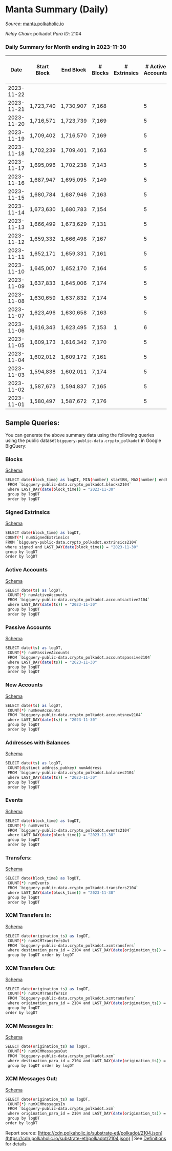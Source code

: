 # Manta Summary (Daily)

_Source_: [manta.polkaholic.io](https://manta.polkaholic.io)

*Relay Chain*: polkadot
*Para ID*: 2104



### Daily Summary for Month ending in 2023-11-30


| Date    | Start Block | End Block | # Blocks | # Extrinsics | # Active Accounts | # Passive Accounts | # New Accounts | # Addresses | # Events  | # Transfers ($USD) | # XCM Transfers In ($USD) | # XCM Transfers Out ($USD) | # XCM In | # XCM Out | Issues |
|---------|-------------|-----------|----------|--------------|-------------------|--------------------|----------------|-------------|-----------|--------------------|---------------------------|----------------------------|----------|-----------|--------|
| 2023-11-22 |  |  |  |  |  |  |  |  |  |   |   |   |  |  |  |
| 2023-11-21 | 1,723,740 | 1,730,907 | 7,168 |  | 5 |  |  | 28 | 28,720 |   |   |   |  |  |  |
| 2023-11-20 | 1,716,571 | 1,723,739 | 7,169 |  | 5 |  |  | 28 | 28,724 |   |   |   |  |  |  |
| 2023-11-19 | 1,709,402 | 1,716,570 | 7,169 |  | 5 |  |  | 28 | 28,727 |   |   |   |  |  |  |
| 2023-11-18 | 1,702,239 | 1,709,401 | 7,163 |  | 5 |  |  | 28 | 28,700 |   |   |   |  |  |  |
| 2023-11-17 | 1,695,096 | 1,702,238 | 7,143 |  | 5 |  |  | 28 | 28,620 |   |   |   |  |  |  |
| 2023-11-16 | 1,687,947 | 1,695,095 | 7,149 |  | 5 |  |  | 28 | 28,644 |   |   |   |  |  |  |
| 2023-11-15 | 1,680,784 | 1,687,946 | 7,163 |  | 5 |  |  | 28 | 28,700 |   |   |   |  |  |  |
| 2023-11-14 | 1,673,630 | 1,680,783 | 7,154 |  | 5 |  |  | 28 | 28,664 |   |   |   |  |  |  |
| 2023-11-13 | 1,666,499 | 1,673,629 | 7,131 |  | 5 |  |  | 28 | 28,572 |   |   |   |  |  |  |
| 2023-11-12 | 1,659,332 | 1,666,498 | 7,167 |  | 5 |  |  | 28 | 28,716 |   |   |   |  |  |  |
| 2023-11-11 | 1,652,171 | 1,659,331 | 7,161 |  | 5 |  |  | 28 | 28,692 |   |   |   |  |  |  |
| 2023-11-10 | 1,645,007 | 1,652,170 | 7,164 |  | 5 |  |  | 28 | 28,704 |   |   |   |  |  |  |
| 2023-11-09 | 1,637,833 | 1,645,006 | 7,174 |  | 5 |  |  | 28 | 28,744 |   |   |   |  |  |  |
| 2023-11-08 | 1,630,659 | 1,637,832 | 7,174 |  | 5 |  |  | 28 | 28,744 |   |   |   |  |  |  |
| 2023-11-07 | 1,623,496 | 1,630,658 | 7,163 |  | 5 |  |  | 28 | 28,700 |   |   |   |  |  |  |
| 2023-11-06 | 1,616,343 | 1,623,495 | 7,153 | 1 | 6 | 1 | 1 | 28 | 28,670 | 1  |   |   |  |  |  |
| 2023-11-05 | 1,609,173 | 1,616,342 | 7,170 |  | 5 |  |  | 27 | 28,731 |   |   |   |  |  |  |
| 2023-11-04 | 1,602,012 | 1,609,172 | 7,161 |  | 5 |  |  | 27 | 28,684 |   |   |   | 1 |  |  |
| 2023-11-03 | 1,594,838 | 1,602,011 | 7,174 |  | 5 |  |  | 27 | 28,744 |   |   |   |  |  |  |
| 2023-11-02 | 1,587,673 | 1,594,837 | 7,165 |  | 5 |  |  | 27 | 28,708 |   |   |   |  |  |  |
| 2023-11-01 | 1,580,497 | 1,587,672 | 7,176 |  | 5 |  |  | 27 | 28,752 |   |   |   |  |  |  |

## Sample Queries:
You can generate the above summary data using the following queries using the public dataset `bigquery-public-data.crypto_polkadot` in Google BigQuery:


### Blocks 

[Schema](https://github.com/colorfulnotion/substrate-etl/blob/main/schema/blocks.json)

```bash
SELECT date(block_time) as logDT, MIN(number) startBN, MAX(number) endBN, COUNT(*) numBlocks 
 FROM `bigquery-public-data.crypto_polkadot.blocks2104`  
 where LAST_DAY(date(block_time)) = "2023-11-30" 
 group by logDT 
 order by logDT
```

### Signed Extrinsics 

[Schema](https://github.com/colorfulnotion/substrate-etl/blob/main/schema/extrinsics.json)

```bash
SELECT date(block_time) as logDT, 
COUNT(*) numSignedExtrinsics 
FROM `bigquery-public-data.crypto_polkadot.extrinsics2104`  
where signed and LAST_DAY(date(block_time)) = "2023-11-30" 
group by logDT 
order by logDT
```

### Active Accounts 

[Schema](https://github.com/colorfulnotion/substrate-etl/blob/main/schema/accountsactive.json)

```bash
SELECT date(ts) as logDT, 
 COUNT(*) numActiveAccounts 
 FROM `bigquery-public-data.crypto_polkadot.accountsactive2104` 
 where LAST_DAY(date(ts)) = "2023-11-30" 
 group by logDT 
 order by logDT
```

### Passive Accounts 

[Schema](https://github.com/colorfulnotion/substrate-etl/blob/main/schema/accountspassive.json)

```bash
SELECT date(ts) as logDT, 
 COUNT(*) numPassiveAccounts 
 FROM `bigquery-public-data.crypto_polkadot.accountspassive2104` 
 where LAST_DAY(date(ts)) = "2023-11-30" 
 group by logDT 
 order by logDT
```

### New Accounts 

[Schema](https://github.com/colorfulnotion/substrate-etl/blob/main/schema/accountsnew.json)

```bash
SELECT date(ts) as logDT, 
 COUNT(*) numNewAccounts 
 FROM `bigquery-public-data.crypto_polkadot.accountsnew2104` 
 where LAST_DAY(date(ts)) = "2023-11-30" 
 group by logDT
 order by logDT
```

### Addresses with Balances 

[Schema](https://github.com/colorfulnotion/substrate-etl/blob/main/schema/balances.json)

```bash
SELECT date(ts) as logDT,
 COUNT(distinct address_pubkey) numAddress 
 FROM `bigquery-public-data.crypto_polkadot.balances2104` 
 where LAST_DAY(date(ts)) = "2023-11-30" 
 group by logDT 
 order by logDT
```

### Events 

[Schema](https://github.com/colorfulnotion/substrate-etl/blob/main/schema/events.json)

```bash
SELECT date(block_time) as logDT, 
 COUNT(*) numEvents 
 FROM `bigquery-public-data.crypto_polkadot.events2104` 
 where LAST_DAY(date(block_time)) = "2023-11-30" 
 group by logDT 
 order by logDT
```

### Transfers:

[Schema](https://github.com/colorfulnotion/substrate-etl/blob/main/schema/transfers.json)

```bash
SELECT date(block_time) as logDT, 
 COUNT(*) numEvents 
 FROM `bigquery-public-data.crypto_polkadot.transfers2104` 
 where LAST_DAY(date(block_time)) = "2023-11-30" 
 group by logDT 
 order by logDT
```

### XCM Transfers In: 

[Schema](https://github.com/colorfulnotion/substrate-etl/blob/main/schema/xcmtransfers.json)

```bash
SELECT date(origination_ts) as logDT, 
 COUNT(*) numXCMTransfersOut 
 FROM `bigquery-public-data.crypto_polkadot.xcmtransfers` 
 where destination_para_id = 2104 and LAST_DAY(date(origination_ts)) = "2023-11-30" 
 group by logDT order by logDT
```

### XCM Transfers Out: 

[Schema](https://github.com/colorfulnotion/substrate-etl/blob/main/schema/xcmtransfers.json)

```bash
SELECT date(origination_ts) as logDT, 
 COUNT(*) numXCMTransfersIn 
 FROM `bigquery-public-data.crypto_polkadot.xcmtransfers` 
 where origination_para_id = 2104 and LAST_DAY(date(origination_ts)) = "2023-11-30" 
 group by logDT 
order by logDT
```

### XCM Messages In: 

[Schema](https://github.com/colorfulnotion/substrate-etl/blob/main/schema/xcm.json)

```bash
SELECT date(origination_ts) as logDT, 
 COUNT(*) numXCMMessagesOut 
 FROM `bigquery-public-data.crypto_polkadot.xcm` 
 where destination_para_id = 2104 and LAST_DAY(date(origination_ts)) = "2023-11-30" 
 group by logDT order by logDT
```

### XCM Messages Out: 

[Schema](https://github.com/colorfulnotion/substrate-etl/blob/main/schema/xcm.json)

```bash
SELECT date(origination_ts) as logDT, 
 COUNT(*) numXCMMessagesIn 
 FROM `bigquery-public-data.crypto_polkadot.xcm` 
 where origination_para_id = 2104 and LAST_DAY(date(origination_ts)) = "2023-11-30" 
 group by logDT 
order by logDT
```


Report source: [https://cdn.polkaholic.io/substrate-etl/polkadot/2104.json](https://cdn.polkaholic.io/substrate-etl/polkadot/2104.json) | See [Definitions](/DEFINITIONS.md) for details
